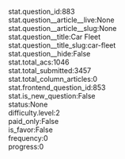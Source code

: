 stat.question_id:883  
stat.question__article__live:None  
stat.question__article__slug:None  
stat.question__title:Car Fleet  
stat.question__title_slug:car-fleet  
stat.question__hide:False  
stat.total_acs:1046  
stat.total_submitted:3457  
stat.total_column_articles:0  
stat.frontend_question_id:853  
stat.is_new_question:False  
status:None  
difficulty.level:2  
paid_only:False  
is_favor:False  
frequency:0  
progress:0  
